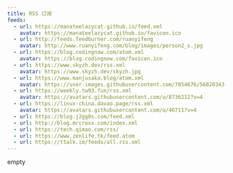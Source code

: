```yaml
---
title: RSS 订阅
feeds:
  - url: https://manateelazycat.github.io/feed.xml
    avatar: https://manateelazycat.github.io/favicon.ico
  - url: http://feeds.feedburner.com/ruanyifeng
    avatar: http://www.ruanyifeng.com/blog/images/person2_s.jpg
  - url: https://blog.codingnow.com/atom.xml
    avatar: https://blog.codingnow.com/favicon.ico
  - url: https://www.skyzh.dev/rss.xml
    avatar: https://www.skyzh.dev/skyzh.jpg
  - url: https://www.manjusaka.blog/atom.xml
    avatar: https://user-images.githubusercontent.com/7054676/56820343-2fe1b580-687e-11e9-8f6f-778df3a8eafd.png
  - url: https://weekly.tw93.fun/rss.xml
    avatar: https://avatars.githubusercontent.com/u/8736212?v=4
  - url: https://linux-china.davao.page/rss.xml
    avatar: https://avatars.githubusercontent.com/u/46711?v=4
  - url: https://blog.j2gg0s.com/feed.xml
  - url: http://blog.mrcroxx.com/index.xml
  - url: https://tech.qimao.com/rss/
  - url: https://www.zenlife.tk/feed.atom
  - url: https://ttalk.im/feeds/all.rss.xml
---
```


empty
